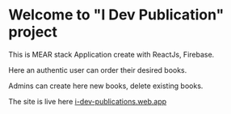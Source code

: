# Welcome to "I Dev Publication" project
<p>This is MEAR stack Application create with ReactJs, Firebase. </p>
<p> Here an authentic user can order their desired books. </p>
<p> Admins can create here new books, delete existing books.</p>

The site is live here [i-dev-publications.web.app](https://i-dev-publications.web.app)
